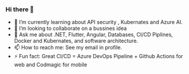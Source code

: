 ### Hi there 👋


- 🌱 I’m currently learning about API security , Kubernates and Azure AI.
- 👯 I’m looking to collaborate on a bussines idea
- 💬 Ask me about .NET, Flutter, Angular, Databases, CI/CD Piplines, Docker and Kubernates, and software architecture.
- 📫 How to reach me: See my email in profile.
- ⚡ Fun fact: Great CI/CD = Azure DevOps Pipeline + Github Actions for web and Codmagic for mobile

